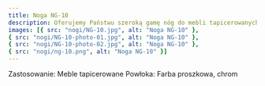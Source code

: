 ```yaml
---
title: Noga NG-10
description: Oferujemy Państwu szeroką gamę nóg do mebli tapicerowanych, a pośród nich znajduje się niezwykle nowoczesny i stylowy model NG-10. Wszelkie parametry można zobaczyć na rysunku technicznym zamieszczonym poniżej. Zachęcamy do zakupu.
images: [{ src: "nogi/NG-10.jpg", alt: "Noga NG-10" },
{ src: "nogi/NG-10-photo-01.jpg", alt: "Noga NG-10" },
{ src: "nogi/NG-10-photo-02.jpg", alt: "Noga NG-10" },
{ src: "nogi/ng-10.png", alt: "Noga NG-10" }]
---
```


Zastosowanie: Meble tapicerowane
Powłoka: Farba proszkowa, chrom

